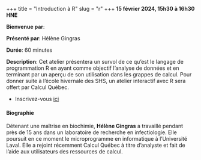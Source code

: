 +++
title = "Introduction à R"
slug = "r"
+++
**15 février 2024, 15h30 à 16h30 HNE**

**Bienvenue par**: 

**Présenté par**: Hélène Gingras

**Durée**: 60 minutes

**Description**:
Cet atelier présentera un survol de ce qu’est le langage de
programmation R en ayant comme objectif l’analyse de données et en
terminant par un aperçu de son utilisation dans les grappes de calcul.
Pour donner suite à l’école hivernale des SHS, un
atelier interactif avec R sera offert par Calcul Québec.

* Inscrivez-vous [ici](https://docs.google.com/forms/d/e/1FAIpQLSfA-hrSIZrCyq7jeLJTDU_Nh9QA3UuhWhYTqvIkmfk-KDEDoQ/viewform)

#### Biographie

Détenant une maîtrise en biochimie, **Hélène Gingras** a travaillé
pendant près de 15 ans dans un laboratoire de recherche en infectiologie.
Elle poursuit en ce moment le microprogramme
en informatique à l’Université Laval.
Elle a rejoint récemment Calcul Québec à titre d’analyste
et fait de l’aide aux utilisateurs des ressources de calcul.
